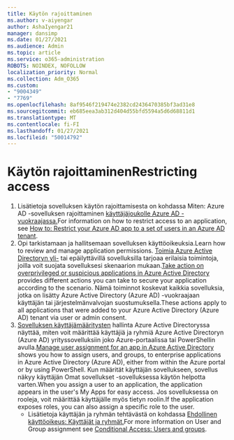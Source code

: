 ```yaml
---
title: Käytön rajoittaminen
ms.author: v-aiyengar
author: AshaIyengar21
manager: dansimp
ms.date: 01/27/2021
ms.audience: Admin
ms.topic: article
ms.service: o365-administration
ROBOTS: NOINDEX, NOFOLLOW
localization_priority: Normal
ms.collection: Adm_O365
ms.custom:
- "9004349"
- "7769"
ms.openlocfilehash: 8af9546f219474e2382cd2436470385bf3ad31e8
ms.sourcegitcommit: eb685eea3ab312d404d55bfd5594a5d6d68811d1
ms.translationtype: MT
ms.contentlocale: fi-FI
ms.lasthandoff: 01/27/2021
ms.locfileid: "50014792"
---
```

# <a name="restricting-access"></a><span data-ttu-id="38005-102">Käytön rajoittaminen</span><span class="sxs-lookup"><span data-stu-id="38005-102">Restricting access</span></span>

1. <span data-ttu-id="38005-103">Lisätietoja sovelluksen käytön rajoittamisesta on kohdassa Miten: Azure AD -sovelluksen rajoittaminen [käyttäjäjoukolle Azure AD -vuokraajassa.](https://docs.microsoft.com/azure/active-directory/develop/howto-restrict-your-app-to-a-set-of-users)</span><span class="sxs-lookup"><span data-stu-id="38005-103">For information on how to restrict access to an application, see [How to: Restrict your Azure AD app to a set of users in an Azure AD tenant](https://docs.microsoft.com/azure/active-directory/develop/howto-restrict-your-app-to-a-set-of-users).</span></span>
1. <span data-ttu-id="38005-104">Opi tarkistamaan ja hallitsemaan sovelluksen käyttöoikeuksia.</span><span class="sxs-lookup"><span data-stu-id="38005-104">Learn how to review and manage application permissions.</span></span> <span data-ttu-id="38005-105">[Toimia Azure Active Directoryn yli-](https://docs.microsoft.com/azure/active-directory/manage-apps/manage-application-permissions#control-access-to-an-application) tai epäilyttävillä sovelluksilla tarjoaa erilaisia toimintoja, joilla voit suojata sovelluksesi skenaarion mukaan.</span><span class="sxs-lookup"><span data-stu-id="38005-105">[Take action on overprivileged or suspicious applications in Azure Active Directory](https://docs.microsoft.com/azure/active-directory/manage-apps/manage-application-permissions#control-access-to-an-application) provides different actions you can take to secure your application according to the scenario.</span></span> <span data-ttu-id="38005-106">Nämä toiminnot koskevat kaikkia sovelluksia, jotka on lisätty Azure Active Directory (Azure AD) -vuokraajaan käyttäjän tai järjestelmänvalvojan suostumuksella.</span><span class="sxs-lookup"><span data-stu-id="38005-106">These actions apply to all applications that were added to your Azure Active Directory (Azure AD) tenant via user or admin consent.</span></span>
1. <span data-ttu-id="38005-107">[Sovelluksen käyttäjämääritysten](https://docs.microsoft.com/azure/active-directory/manage-apps/assign-user-or-group-access-portal#configure-an-application-to-require-user-assignment) hallinta Azure Active Directoryssa näyttää, miten voit määrittää käyttäjiä ja ryhmiä Azure Active Directoryn (Azure AD) yrityssovelluksiin joko Azure-portaalissa tai PowerShellin avulla.</span><span class="sxs-lookup"><span data-stu-id="38005-107">[Manage user assignment for an app in Azure Active Directory](https://docs.microsoft.com/azure/active-directory/manage-apps/assign-user-or-group-access-portal#configure-an-application-to-require-user-assignment) shows you how to assign users, and groups, to enterprise applications in Azure Active Directory (Azure AD), either from within the Azure portal or by using PowerShell.</span></span> <span data-ttu-id="38005-108">Kun määrität käyttäjän sovellukseen, sovellus näkyy käyttäjän Omat sovellukset -sovelluksessa käytön helpotta varten.</span><span class="sxs-lookup"><span data-stu-id="38005-108">When you assign a user to an application, the application appears in the user's My Apps for easy access.</span></span> <span data-ttu-id="38005-109">Jos sovelluksessa on rooleja, voit määrittää käyttäjälle myös tietyn roolin.</span><span class="sxs-lookup"><span data-stu-id="38005-109">If the application exposes roles, you can also assign a specific role to the user.</span></span>
    - <span data-ttu-id="38005-110">Lisätietoja käyttäjän ja ryhmän tehtävästä on kohdassa [Ehdollinen käyttöoikeus: Käyttäjät ja ryhmät.](https://docs.microsoft.com/azure/active-directory/conditional-access/concept-conditional-access-users-groups)</span><span class="sxs-lookup"><span data-stu-id="38005-110">For more information on User and Group assignment see [Conditional Access: Users and groups](https://docs.microsoft.com/azure/active-directory/conditional-access/concept-conditional-access-users-groups).</span></span>
